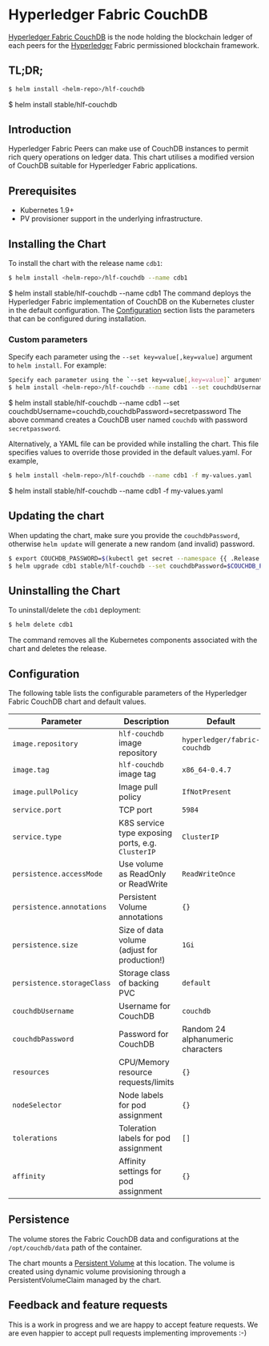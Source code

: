 # Hyperledger Fabric CouchDB

[Hyperledger Fabric CouchDB](http://hyperledger-fabric.readthedocs.io/) is the node holding the blockchain ledger of each peers for the [Hyperledger](https://www.hyperledger.org/) Fabric permissioned blockchain framework.

## TL;DR;

```bash
$ helm install <helm-repo>/hlf-couchdb
```

$ helm install stable/hlf-couchdb
## Introduction

Hyperledger Fabric Peers can make use of CouchDB instances to permit rich query operations on ledger data. This chart utilises a modified version of CouchDB suitable for Hyperledger Fabric applications.

## Prerequisites

- Kubernetes 1.9+
- PV provisioner support in the underlying infrastructure.

## Installing the Chart

To install the chart with the release name `cdb1`:

```bash
$ helm install <helm-repo>/hlf-couchdb --name cdb1
```

$ helm install stable/hlf-couchdb --name cdb1
The command deploys the Hyperledger Fabric implementation of CouchDB on the Kubernetes cluster in the default configuration. The [Configuration](#Configuration) section lists the parameters that can be configured during installation.

### Custom parameters

Specify each parameter using the `--set key=value[,key=value]` argument to `helm install`. For example:

```bash
Specify each parameter using the `--set key=value[,key=value]` argument to `helm install`. For example:
$ helm install <helm-repo>/hlf-couchdb --name cdb1 --set couchdbUsername=couchdb,couchdbPassword=secretpassword
```

$ helm install stable/hlf-couchdb --name cdb1 --set couchdbUsername=couchdb,couchdbPassword=secretpassword
The above command creates a CouchDB user named `couchdb` with password `secretpassword`.

Alternatively, a YAML file can be provided while installing the chart. This file specifies values to override those provided in the default values.yaml. For example,

```bash
$ helm install <helm-repo>/hlf-couchdb --name cdb1 -f my-values.yaml
```

$ helm install stable/hlf-couchdb --name cdb1 -f my-values.yaml
## Updating the chart

When updating the chart, make sure you provide the `couchdbPassword`, otherwise `helm update` will generate a new random (and invalid) password.

```bash
$ export COUCHDB_PASSWORD=$(kubectl get secret --namespace {{ .Release.Namespace }} cdb1 -o jsonpath="{.data.COUCHDB_PASSWORD}" | base64 --decode; echo)
$ helm upgrade cdb1 stable/hlf-couchdb --set couchdbPassword=$COUCHDB_PASSWORD
```

## Uninstalling the Chart

To uninstall/delete the `cdb1` deployment:

```bash
$ helm delete cdb1
```

The command removes all the Kubernetes components associated with the chart and deletes the release.

## Configuration

The following table lists the configurable parameters of the Hyperledger Fabric CouchDB chart and default values.

| Parameter                          | Description                                     | Default                                                    |
| ---------------------------------- | ------------------------------------------------ | ---------------------------------------------------------- |
| `image.repository`                 | `hlf-couchdb` image repository                   | `hyperledger/fabric-couchdb`                               |
| `image.tag`                        | `hlf-couchdb` image tag                          | `x86_64-0.4.7`                                             |
| `image.pullPolicy`                 | Image pull policy                                | `IfNotPresent`                                             |
| `service.port`                     | TCP port                                         | `5984`                                                     |
| `service.type`                     | K8S service type exposing ports, e.g. `ClusterIP`| `ClusterIP`                                                |
| `persistence.accessMode`           | Use volume as ReadOnly or ReadWrite              | `ReadWriteOnce`                                            |
| `persistence.annotations`          | Persistent Volume annotations                    | `{}`                                                       |
| `persistence.size`                 | Size of data volume (adjust for production!)     | `1Gi`                                                      |
| `persistence.storageClass`         | Storage class of backing PVC                     | `default`                                                  |
| `couchdbUsername`                  | Username for CouchDB                             | `couchdb`                                                     |
| `couchdbPassword`                  | Password for CouchDB                             | Random 24 alphanumeric characters                          |
| `resources`                        | CPU/Memory resource requests/limits              | `{}`                                                       |
| `nodeSelector`                     | Node labels for pod assignment                   | `{}`                                                       |
| `tolerations`                      | Toleration labels for pod assignment             | `[]`                                                       |
| `affinity`                         | Affinity settings for pod assignment             | `{}`                                                       |

## Persistence

The volume stores the Fabric CouchDB data and configurations at the `/opt/couchdb/data` path of the container.

The chart mounts a [Persistent Volume](http://kubernetes.io/docs/user-guide/persistent-volumes/) at this location. The volume is created using dynamic volume provisioning through a PersistentVolumeClaim managed by the chart.

## Feedback and feature requests

This is a work in progress and we are happy to accept feature requests. We are even happier to accept pull requests implementing improvements :-)
